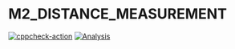 # M2_DISTANCE_MEASUREMENT
[![cppcheck-action](https://github.com/RYKAKRYSTAN/M2_DISTANCE_MEASUREMENT/actions/workflows/cppcheck.yml/badge.svg)](https://github.com/RYKAKRYSTAN/M2_DISTANCE_MEASUREMENT/actions/workflows/cppcheck.yml)
[![Analysis](https://github.com/RYKAKRYSTAN/M2_DISTANCE_MEASUREMENT/actions/workflows/analysis.yml/badge.svg)](https://github.com/RYKAKRYSTAN/M2_DISTANCE_MEASUREMENT/actions/workflows/analysis.yml)
